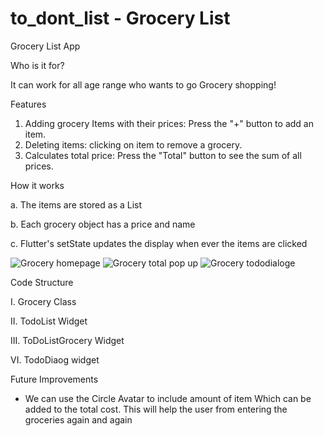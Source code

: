 # to_dont_list - Grocery List

Grocery List App

Who is it for?

  It can work for all age range who wants to go Grocery shopping!

Features

1. Adding grocery Items with their prices: Press the "+" button to add an item.
2. Deleting items: clicking on item to remove a grocery.
3. Calculates total price: Press the "Total" button to see the sum of all prices.

How it works

  a. The items are stored as a List<Grocery> 
  
  b. Each grocery object has a price and name
  
  c. Flutter's setState updates the display when ever the items are clicked

![Grocery homepage](https://github.com/user-attachments/assets/a809fd03-d1fc-432a-a59c-680bf4d097c5)
![Grocery total pop up](https://github.com/user-attachments/assets/f7d8e73b-d84f-4c65-bc8a-9d711c57dea9)
![Grocery tododialoge](https://github.com/user-attachments/assets/78ae9a52-0063-4da8-a748-951439cb9abb)

Code Structure 

  I. Grocery Class
  
  II. TodoList Widget
  
  III. ToDoListGrocery Widget
  
  VI. TodoDiaog widget

Future Improvements
 * We can use the Circle Avatar to include amount of item Which can be added to the total cost. This will help the user from entering the groceries again and again


